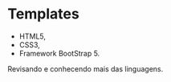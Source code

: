 # Templates

- HTML5, 
- CSS3,
- Framework BootStrap 5.

Revisando e conhecendo mais das linguagens.

